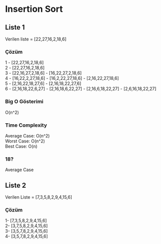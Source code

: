 # Insertion Sort
  ## Liste 1
  Verilen liste = [22,27,16,2,18,6]
  ### Çözüm
  1 - [22,27,16,2,18,6]  
  2 - [22,27,16,2,18,6]  
  3 - [22,16,27,2,18,6] - [16,22,27,2,18,6]  
  4 - [16,22,2,27,18,6] - [16,2,22,27,18,6] - [2,16,22,27,18,6]  
  5 - [2,16,22,18,27,6] - [2,16,18,22,27,6]   
  6 - [2,16,18,22,6,27] - [2,16,18,6,22,27] - [2,16,6,18,22,27] - [2,6,16,18,22,27]
  ### Big O Gösterimi
  O(n^2)
  ### Time Complexity
  Average Case: O(n^2)   
  Worst Case: O(n^2)  
  Best Case: O(n)  
  ### 18?
  Average Case
  ## Liste 2
  Verilen Liste = [7,3,5,8,2,9,4,15,6]
  ### Çözüm
  1- [7,3,5,8,2,9,4,15,6]  
  2- [3,7,5,8,2,9,4,15,6]  
  3- [3,5,7,8,2,9,4,15,6]  
  4- [3,5,7,8,2,9,4,15,6]
